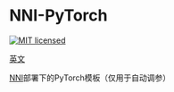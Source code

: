 # NNI-PyTorch

[![MIT licensed](https://img.shields.io/badge/license-MIT-brightgreen.svg)](LICENSE)

[英文](README.md)

[NNI](https://github.com/microsoft/nni)部署下的PyTorch模板（仅用于自动调参）

